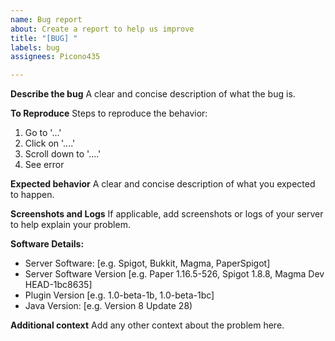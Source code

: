 ```yaml
---
name: Bug report
about: Create a report to help us improve
title: "[BUG] "
labels: bug
assignees: Picono435

---
```


**Describe the bug**
A clear and concise description of what the bug is.

**To Reproduce**
Steps to reproduce the behavior:
1. Go to '...'
2. Click on '....'
3. Scroll down to '....'
4. See error

**Expected behavior**
A clear and concise description of what you expected to happen.

**Screenshots and Logs**
If applicable, add screenshots or logs of your server to help explain your problem.

**Software Details:**
 - Server Software: [e.g. Spigot, Bukkit, Magma, PaperSpigot]
 - Server Software Version [e.g. Paper 1.16.5-526, Spigot 1.8.8, Magma Dev HEAD-1bc8635]
 - Plugin Version [e.g. 1.0-beta-1b, 1.0-beta-1bc]
 - Java Version: [e.g.  Version 8 Update 28)

**Additional context**
Add any other context about the problem here.
